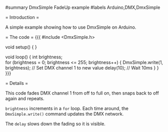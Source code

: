 #summary DmxSimple FadeUp example
#labels Arduino,DMX,DmxSimple

= Introduction =

A simple example showing how to use DmxSimple on Arduino.

= The code =
{{{
#include <DmxSimple.h>

void setup() {
}

void loop() {
  int brightness;  
  for (brightness = 0; brightness <= 255; brightness++) {
    DmxSimple.write(1, brightness); // Set DMX channel 1 to new value
    delay(10); // Wait 10ms
  }
}
}}}

= Details =

This code fades DMX channel 1 from off to full on, then snaps back to off again and repeats.

`brightness` increments in a `for` loop. Each time around, the `DmxSimple.write()` command updates the DMX network.

The `delay` slows down the fading so it is visible.